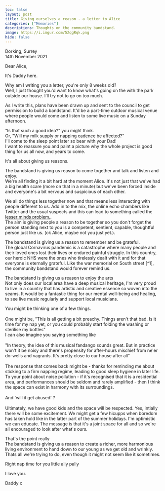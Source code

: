 ```yaml
---
toc: false
layout: post
title: Giving ourselves a reason - a letter to Alice
categories: ["Memories"]
descriptions: Thoughts on the community bandstand.
image: https://i.imgur.com/5ZqgRqk.png
hide: false
---
```


<style>
  td {line-height: 1.8}
  .post-content {
    border:1px solid lightgrey;
    padding: 1rem
  }
  /* td p {padding-bottom:1rem} */
</style>
  <p>
  Dorking, Surrey<br>
  14th November 2021
  </p>
  <p>
  Dear Alice,
  </p>

  <p>
  It's Daddy here.
  </p>
  <p>
  Why am I writing you a letter, you're only 8 weeks old?<br> Well, I just thought you'd want to know what's going on the with the park outside our house. I'll try not to go on too much.
  </p>
  <p>
  As I write this, plans have been drawn up and sent to the council to get permission to build a bandstand. It'd be a part-time outdoor musical venue where people would come and listen to some live music on a Sunday afternoon.
  </p>
  <p>
  "Is that such a good idea?" you might think.<br>
  Or, "Will my milk supply or napping cadence be affected?"<br>
  I'll come to the sleep point later so bear with your Dad!<br>
  I want to reassure you and paint a picture why the whole project is  good thing for us all now, and years to come.
  </p>
  <p>
  It's all about giving us reasons.
  </p>
  <p>
  The bandstand is giving us reason to come together and talk and listen and enjoy.<br>
  We're all finding it a bit hard at the moment Alice. It's not just that we've had a big health scare (more on that in a minute) but we've been forced inside and everyone's a bit nervous and suspicious of each other.
  </p>
  <p> 
  We all do things less together now and that means less interacting with people different to us. Add in to the mix, the online echo chambers like Twitter and the usual suspects and this can lead to something called the <a href="http://web.archive.org/web/20211104160122/https://static1.squarespace.com/static/5c171ac1710699e060ed3d94/t/5eebe2649fe4e4788eaf7d07/1592517269128/the-lesser-minds-problem.pdf" target="_blank">lesser minds problem.</a>.<br>
  The aim is giving people a reason to be together so you don't forget the person standing next to you is a competent, sentient, capable, thoughtful person just like us. (ok Alice, maybe not you just yet.).
  </p>
  <p>
  The bandstand is giving us a reason to remember and be grateful.<br>
  The global Cornavirus pandemic is a catastrophe where many people and their loved ones lost their lives or endured painful struggle. In this country, our heroic NHS were the ones who tirelessly dealt with it and for that everyone is eternally grateful. Like the war memorial on South street [^1], the community bandstand would forever remind us.
  </p>
  <p>
  The bandstand is giving us a reason to enjoy the arts<br>
  Not only does our local area have a deep musical heritage, I'm very proud to live in a country that has artistic and creative essence so woven into the seams. It would be a fantastic thing for our mental well-being and healing, to see live music regularly and support local musicians.
  </p>
  <p>
  You might be thinking one of a few things.<br><br>
  One might be, "This is all getting a bit preachy. Things aren't that bad. Is it time for my nap yet, or you could probably start folding the washing or sterilise my bottles"<br>
  I can also imagine you saying something like<br><br>
  "In theory, the idea of this musical fandango sounds great. But in practice won't it be noisy and there's propensity for after-hours mischief from ne'er do-wells and vagrants. It's pretty close to our house after all"<br><br>
  The response that comes back might be - thanks for reminding me about sticking to a firm napping regime, leading to good sleep hygiene in later life.<br>
  To your point about noise pollution - if it's recognised that it is a residential area, and performances should be seldom and rarely amplified - then I think the space can exist in harmony with its surroundings.<br><br>
  And 'will it get abused' ?<br><br>
  Ultimately, we have good kids and the space will be respected. Yes, intially there will be some excitement. We might get a few hicupps when boredom has taken hold like in the latter part of the summer holidays. I'm optimistic we can educate. The message is that it's a joint space for all and so we're all encouraged to look after what's ours.
  </p>
  <p>
  That's the point really<br>
  The bandstand is giving us a reason to create a richer, more harmonious living environment to hand down to our young as we get old and wrinkly.<br>
  Thats all we're trying to do, even though it might not seem like it sometimes.
  </p>
  <p>Right nap time for you little ally pally</p>
  <p>I love you.<p>
  <p>Daddy x</p>

[^1]: Incidentally, on the site of that war memorial on South Street, there stood the previous Dorking bandstand up until the 1960's.
